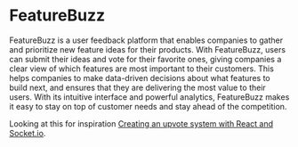 # FeatureBuzz

FeatureBuzz is a user feedback platform that enables companies to gather and prioritize new feature ideas for their products. With FeatureBuzz, users can submit their ideas and vote for their favorite ones, giving companies a clear view of which features are most important to their customers. This helps companies to make data-driven decisions about what features to build next, and ensures that they are delivering the most value to their users. With its intuitive interface and powerful analytics, FeatureBuzz makes it easy to stay on top of customer needs and stay ahead of the competition.

Looking at this for inspiration [Creating an upvote system with React and Socket.io](https://novu.co/blog/creating-an-upvote-system-with-react-and-socket-io/).
